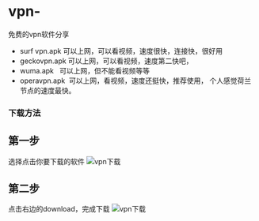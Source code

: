 # vpn-
免费的vpn软件分享

- surf vpn.apk 可以上网，可以看视频，速度很快，连接快，很好用
- geckovpn.apk 可以上网，可以看视频，速度第二快吧，
- wuma.apk   可以上网，但不能看视频等等
- operavpn.apk  可以上网，看视频，速度还挺快，推荐使用， 个人感觉荷兰节点的速度最快。

### 下载方法
## 第一步
选择点击你要下载的软件
![vpn下载](https://github.com/zhoudaxiaa/vpn-/blob/master/img/1.png)

## 第二步
点击右边的download，完成下载
![vpn下载](https://github.com/zhoudaxiaa/vpn-/blob/master/img/2.png)
